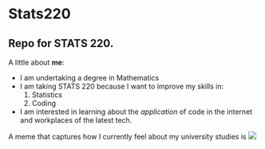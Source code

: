 # Stats220

## Repo for STATS 220. 

A little about **me**:

* I am undertaking a degree in Mathematics 
* I am taking STATS 220 because I want to improve my skills in:
  1. Statistics
  2. Coding 
* I am interested in learning about the *application* of code in the internet and workplaces of the latest tech.

A meme that captures how I currently feel about my university studies is ![]([https://media1.tenor.com/m/ekebXEH4uBEAAAAd/monkey-laught.gif])
